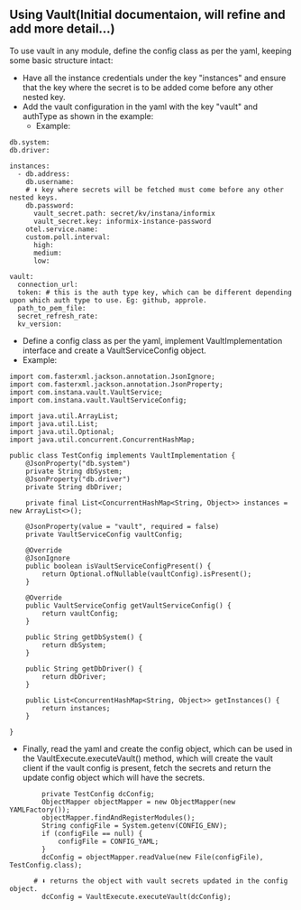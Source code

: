 ## Using Vault(Initial documentaion, will refine and add more detail...)

To use vault in any module, define the config class as per the yaml, keeping some basic structure intact:
	
  - Have all the instance credentials under the key "instances" and ensure that the key where the secret is to be added come before any other nested key.
  - Add the vault configuration in the yaml with the key "vault" and authType as shown in the example:
	- Example:
```
db.system: 
db.driver:  
  
instances:  
  - db.address: 
    db.username:   
    # ⬇️ key where secrets will be fetched must come before any other nested keys.
    db.password:  
      vault_secret.path: secret/kv/instana/informix  
      vault_secret.key: informix-instance-password  
    otel.service.name: 
    custom.poll.interval:  
      high:  
      medium: 
      low:

vault:
  connection_url: 
  token: # this is the auth type key, which can be different depending upon which auth type to use. Eg: github, approle.
  path_to_pem_file: 
  secret_refresh_rate: 
  kv_version: 

```

   - Define a config class as per the yaml, implement VaultImplementation interface and create a VaultServiceConfig object.
   - Example:
```
import com.fasterxml.jackson.annotation.JsonIgnore;  
import com.fasterxml.jackson.annotation.JsonProperty;  
import com.instana.vault.VaultService;  
import com.instana.vault.VaultServiceConfig;  
  
import java.util.ArrayList;  
import java.util.List;  
import java.util.Optional;  
import java.util.concurrent.ConcurrentHashMap;  
  
public class TestConfig implements VaultImplementation {  
    @JsonProperty("db.system")  
    private String dbSystem;  
    @JsonProperty("db.driver")  
    private String dbDriver;  
    
    private final List<ConcurrentHashMap<String, Object>> instances = new ArrayList<>();  
    
    @JsonProperty(value = "vault", required = false)  
    private VaultServiceConfig vaultConfig;  
  
    @Override  
    @JsonIgnore    
    public boolean isVaultServiceConfigPresent() {  
        return Optional.ofNullable(vaultConfig).isPresent();  
    }  
  
    @Override  
    public VaultServiceConfig getVaultServiceConfig() {  
        return vaultConfig;  
    }  
  
    public String getDbSystem() {  
        return dbSystem;  
    }  
  
    public String getDbDriver() {  
        return dbDriver;  
    }  
  
    public List<ConcurrentHashMap<String, Object>> getInstances() {  
        return instances;  
    }  
  
}
```

 - Finally, read the yaml and create the config object, which can be used in the VaultExecute.executeVault(<config>) method,
   which will create the vault client if the vault config is present, fetch the secrets and return the update config object which will have the secrets.

```
        private TestConfig dcConfig;
        ObjectMapper objectMapper = new ObjectMapper(new YAMLFactory());
        objectMapper.findAndRegisterModules();
        String configFile = System.getenv(CONFIG_ENV);
        if (configFile == null) {
            configFile = CONFIG_YAML;
        }
        dcConfig = objectMapper.readValue(new File(configFile), TestConfig.class);

      # ⬇️ returns the object with vault secrets updated in the config object.
        dcConfig = VaultExecute.executeVault(dcConfig);
```


